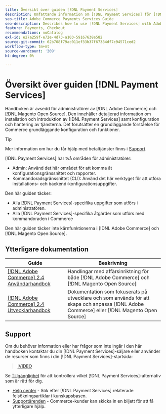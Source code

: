 ```yaml
---
title: Översikt över guiden [!DNL Payment Services]
description: Omfattande information om [!DNL Payment Services] för [!DNL Adobe Commerce] och [!DNL Magento Open Source] administratörer, inklusive installation och introduktion
seo-title: Adobe Commerce Payments Services Guide
seo-description: Describes how to use [!DNL Payment Services] with Adobe Commerce or [!DNL Magento Open Source].
feature: Payments, Checkout
recommendations: noCatalog
exl-id: e27a259f-e72e-4d73-a103-59167638e582
source-git-commit: 62b708f79ac011ef33b37f67384df7c94571ced2
workflow-type: tm+mt
source-wordcount: '209'
ht-degree: 0%

---
```


# Översikt över guiden [!DNL Payment Services]

Handboken är avsedd för administratörer av [!DNL Adobe Commerce] och [!DNL Magento Open Source]. Den innehåller detaljerad information om installation och introduktion av [!DNL Payment Services] samt konfiguration och hantering av tjänsterna. Det förutsätter en grundläggande förståelse för Commerce grundläggande konfiguration och funktioner.

>[!TIP]
>
>Mer information om hur du får hjälp med betaltjänster finns i [Support](#support).

[!DNL Payment Services] har två områden för administratörer:

* Admin: Använd det här området för att komma åt konfigurationsgränssnittet och rapporter.
* Kommandoradsgränssnittet (CLI): Använd det här verktyget för att utföra installations- och backend-konfigurationsuppgifter.

Den här guiden täcker:

* Alla [!DNL Payment Services]-specifika uppgifter som utförs i administratören.
* Alla [!DNL Payment Services]-specifika åtgärder som utförs med kommandoraden i Commerce

Den här guiden täcker inte kärnfunktionerna i [!DNL Adobe Commerce] och [!DNL Magento Open Source].

## Ytterligare dokumentation

| Guide | Beskrivning |
|------ | ----------- |
| [[!DNL Adobe Commerce] 2.4 Användarhandbok](https://experienceleague.adobe.com/docs/commerce-admin/user-guides/home.html?lang=sv-SE) | Handlingar med affärsinriktning för både [!DNL Adobe Commerce] och [!DNL Magento Open Source] |
| [[!DNL Adobe Commerce] 2.4 Utvecklarhandbok](https://developer.adobe.com/commerce/docs) | Dokumentation som fokuserats på utvecklare och som används för att skapa och anpassa [!DNL Adobe Commerce] eller [!DNL Magento Open Source] |

## Support

Om du behöver information eller har frågor som inte ingår i den här handboken kontaktar du din [!DNL Payment Services]-säljare eller använder de resurser som finns i din [!DNL Payment Services]-startsida:

>[!VIDEO](https://video.tv.adobe.com/v/3447836)

Se [Tillgänglighet](overview.md#availability) för att kontrollera vilket [!DNL Payment Services]-alternativ som är rätt för dig.

* [Help center](https://experienceleague.adobe.com/docs/commerce-knowledge-base/kb/overview.html?lang=sv-SE) - Sök efter [!DNL Payment Services] relaterade felsökningsartiklar i kunskapsbasen.
* [Supportärenden](https://experienceleague.adobe.com/docs/commerce-knowledge-base/kb/help-center-guide/magento-help-center-user-guide.html?lang=sv-SE#submit-ticket) - Commerce-kunder kan skicka in en biljett för att få ytterligare hjälp.
